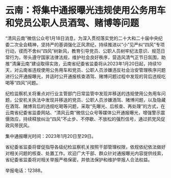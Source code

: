 # 云南：将集中通报曝光违规使用公务用车和党员公职人员酒驾、赌博等问题

“清风云南”微信公众号1月18日消息，为深入贯彻落实党的二十大和二十届中央纪委二次全会精神，坚持严的基调强化正风肃纪，持续推进以“小”见严纠“四风”专项行动，锲而不舍纠“四风”树新风，教育引导党员、公职人员树牢纪法意识、规范日常行为，带头遵守国家法律法规，维护社会良好秩序，营造风清气正节日氛围，助推“清廉云南”建设取得实效，云南省纪委省监委将从2023年1月20日起，持续10天，对云南省违规使用公务用车和党员、公职人员涉嫌违反社会治安管理秩序问题进行公开通报曝光，并适时公开通报核查酒驾、赌博问题过程中发现的背后违规吃喝等“四风”问题。

纪检监察机关将重点对行业主管部门日常监管中发现并移送的违规使用公务用车问题，公安机关执法中发现并移送的党员、公职人员涉嫌酒驾、赌博问题，以及隐藏在酒驾、赌博背后的违规吃喝等问题，采取“先曝光、后核查、再处理”的方式，在云南省纪委省监委网站、“清风云南”微信公众号等媒体公开通报曝光，增强警示震慑效应，持续释放纠治“四风”不止步、不停歇、不放松的强烈信号，通过抓党风促政风带民风。

集中通报曝光时间：2023年1月20日至29日。

省纪委省监委将督促指导各级纪检监察机关按照干部管理权限，依规依纪依法做好对相关问题的核查、处置工作。欢迎广大干部、群众针对通报曝光内容提供线索，省纪委省监委将对相关举报严格保密，并依法保护和维护举报人合法权益。

举报电话：12388。

